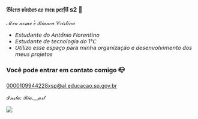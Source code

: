 ### 𝔅𝔦𝔢𝔫𝔰 𝔳𝔦𝔫𝔡𝔬𝔰 𝔞𝔬 𝔪𝔢𝔲 𝔭𝔢𝔯𝔣𝔦𝔩 s2 💟

ℳℯ𝓊 𝓃ℴ𝓂ℯ ℯ́ ℬ𝒾𝒶𝓃𝒸𝒶 𝒞𝓇𝒾𝓈𝓉𝒾𝓃𝒶

- 𝘌𝘴𝘵𝘶𝘥𝘢𝘯𝘵𝘦 𝘥𝘰 𝘈𝘯𝘵𝘰̂𝘯𝘪𝘰 𝘍𝘭𝘰𝘳𝘦𝘯𝘵𝘪𝘯𝘰
- 𝘌𝘴𝘵𝘶𝘥𝘢𝘯𝘵𝘦 𝘥𝘦 𝘵𝘦𝘤𝘯𝘰𝘭𝘰𝘨𝘪𝘢 𝘥𝘰 1°𝘊
- 𝘜𝘵𝘪𝘭𝘪𝘻𝘰 𝘦𝘴𝘴𝘦 𝘦𝘴𝘱𝘢𝘤̧𝘰 𝘱𝘢𝘳𝘢 𝘮𝘪𝘯𝘩𝘢 𝘰𝘳𝘨𝘢𝘯𝘪𝘻𝘢𝘤̧𝘢̃𝘰 𝘦 𝘥𝘦𝘴𝘦𝘯𝘷𝘰𝘭𝘷𝘪𝘮𝘦𝘯𝘵𝘰 𝘥𝘰𝘴 𝘮𝘦𝘶𝘴 𝘱𝘳𝘰𝘫𝘦𝘵𝘰𝘴

### Você pode entrar em contato comigo 📪

0000109944228xsp@al.educacao.sp.gov.br

ℐ𝓃𝓈𝓉𝒶: ℬ𝒾𝒶.__𝒶𝓇𝓉


![](https://media1.tenor.com/m/x63CZwqyfxsAAAAC/todoroki-shoto.gif)
